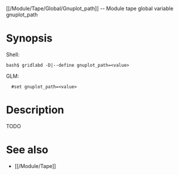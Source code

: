 [[/Module/Tape/Global/Gnuplot_path]] -- Module tape global variable gnuplot_path

# Synopsis

Shell:

~~~
bash$ gridlabd -D|--define gnuplot_path=<value>
~~~

GLM:

~~~
  #set gnuplot_path=<value>
~~~

# Description

TODO

# See also

* [[/Module/Tape]]
